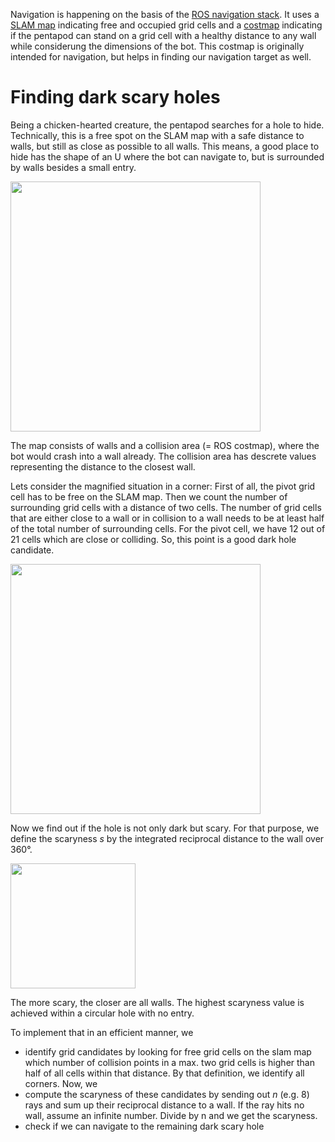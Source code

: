 Navigation is happening on the basis of the [ROS navigation stack](http://wiki.ros.org/navigation). It uses a [SLAM map](http://wiki.ros.org/hector_slam) indicating free and occupied grid cells and a [costmap](http://wiki.ros.org/costmap_2d) indicating if the pentapod can stand on a grid cell with a healthy distance to any wall while considerung the dimensions of the bot. This costmap is originally intended for navigation, but helps in finding our navigation target as well.


# Finding dark scary holes

Being a chicken-hearted creature, the pentapod searches for a hole to hide. Technically, this is a free spot on the SLAM map with a safe distance to walls, but  still as close as possible to all walls. This means, a good place to hide has the shape of an U where the bot can navigate to, but is surrounded by walls besides a small entry. 

<img width="400"  src="../images/navigation-find-dark-holes-candidates.png"/>  

The map consists of walls and a collision area (= ROS costmap), where the bot would crash into a wall already. The collision area has descrete values representing the distance to the closest wall. 

Lets consider the magnified situation in a corner: First of all, the pivot grid cell has to be free on the SLAM map. Then we count the number of surrounding grid cells with a distance of two cells. The number of grid cells that are either close to a wall or in collision to a wall needs to be at least half of the total number of surrounding cells. For the pivot cell, we have 12 out of 21 cells which are close or colliding. So, this point is a good dark hole candidate.

<img width="400"  src="../images/navigation-find-dark-holes.png"/>  

Now we find out if the hole is not only dark but scary. For that purpose, we define the scaryness *s* by the integrated reciprocal distance to the wall over 360°.  

<img width="200"  src="../images/scaryness-formula.png"/>  

The more scary, the closer are all walls. The highest scaryness value is achieved within a circular hole with no entry.

To implement that in an efficient manner, we

* identify grid candidates by looking for free grid cells on the slam map which number of collision points in a max. two grid cells is higher than half of all cells within that distance. By that definition, we identify all corners. Now, we 
* compute the scaryness of these candidates by sending out *n* (e.g. 8) rays and sum up their reciprocal distance to a wall. If the ray hits no wall, assume an infinite number. Divide by n and we get the scaryness.
* check if we can navigate to the remaining dark scary hole

